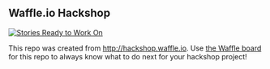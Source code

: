 ## Waffle.io Hackshop

[![Stories Ready to Work On](https://badge.waffle.io/sommanita/fall_Hack.svg?label=ready&title=Cards%20Ready%20To%20Work%20On)](https://waffle.io/sommanita/fall_Hack)

This repo was created from http://hackshop.waffle.io. Use [the Waffle board](https://waffle.io/sommanita/fall_Hack) for this repo to always know what to do next for your hackshop project!